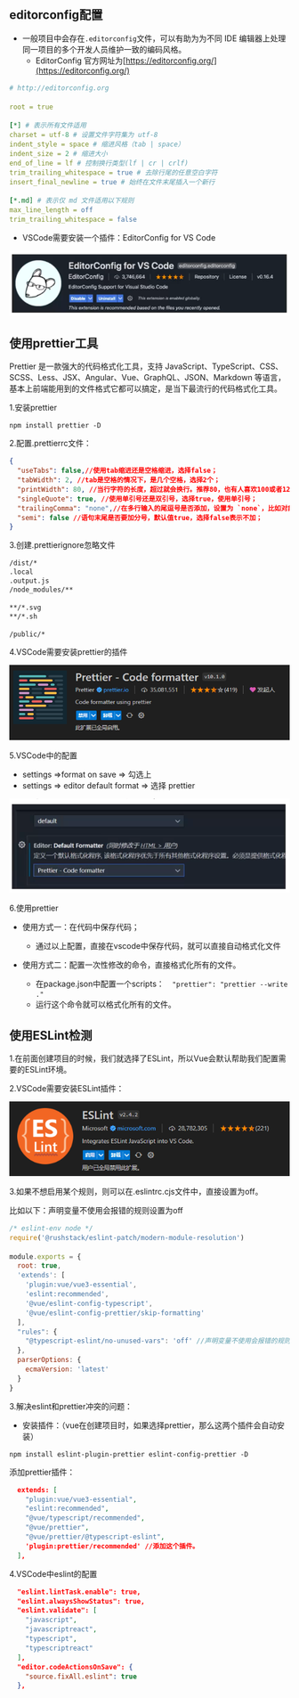 ## 

## editorconfig配置

- 一般项目中会存在`.editorconfig`文件，可以有助为为不同 IDE 编辑器上处理同一项目的多个开发人员维护一致的编码风格。
  - EditorConfig 官方网址为[https://editorconfig.org/](https://editorconfig.org/)

```yaml
# http://editorconfig.org

root = true

[*] # 表示所有文件适用
charset = utf-8 # 设置文件字符集为 utf-8
indent_style = space # 缩进风格（tab | space）
indent_size = 2 # 缩进大小
end_of_line = lf # 控制换行类型(lf | cr | crlf)
trim_trailing_whitespace = true # 去除行尾的任意空白字符
insert_final_newline = true # 始终在文件末尾插入一个新行

[*.md] # 表示仅 md 文件适用以下规则
max_line_length = off
trim_trailing_whitespace = false
```

- VSCode需要安装一个插件：EditorConfig for VS Code

![image-20230811185729214](image/%E9%A1%B9%E7%9B%AE%E6%90%AD%E5%BB%BA%E5%92%8C%E6%8E%A5%E5%8F%A3%E6%96%87%E6%A1%A3/image-20230811185729214.png)



## 使用prettier工具

Prettier 是一款强大的代码格式化工具，支持 JavaScript、TypeScript、CSS、SCSS、Less、JSX、Angular、Vue、GraphQL、JSON、Markdown 等语言，基本上前端能用到的文件格式它都可以搞定，是当下最流行的代码格式化工具。

1.安装prettier

```shell
npm install prettier -D
```

2.配置.prettierrc文件：

```json
{
  "useTabs": false,//使用tab缩进还是空格缩进，选择false；
  "tabWidth": 2, //tab是空格的情况下，是几个空格，选择2个；
  "printWidth": 80, //当行字符的长度，超过就会换行。推荐80，也有人喜欢100或者120；
  "singleQuote": true, //使用单引号还是双引号，选择true，使用单引号；
  "trailingComma": "none",//在多行输入的尾逗号是否添加，设置为 `none`，比如对象类型的最后一个属性后面是否加一个，；
  "semi": false //语句末尾是否要加分号，默认值true，选择false表示不加；
}
```

3.创建.prettierignore忽略文件

```
/dist/*
.local
.output.js
/node_modules/**

**/*.svg
**/*.sh

/public/*
```

4.VSCode需要安装prettier的插件

![image-20230811190903700](image/%E9%A1%B9%E7%9B%AE%E6%90%AD%E5%BB%BA%E5%92%8C%E6%8E%A5%E5%8F%A3%E6%96%87%E6%A1%A3/image-20230811190903700.png)

5.VSCode中的配置

- settings =>format on save => 勾选上
- settings => editor default format => 选择 prettier

![image-20230811191003850](image/%E9%A1%B9%E7%9B%AE%E6%90%AD%E5%BB%BA%E5%92%8C%E6%8E%A5%E5%8F%A3%E6%96%87%E6%A1%A3/image-20230811191003850.png)

6.使用prettier

* 使用方式一：在代码中保存代码；
  - 通过以上配置，直接在vscode中保存代码，就可以直接自动格式化文件

* 使用方式二：配置一次性修改的命令，直接格式化所有的文件。
  * 在package.json中配置一个scripts：`  "prettier": "prettier --write ."`
  * 运行这个命令就可以格式化所有的文件。  

##  使用ESLint检测

1.在前面创建项目的时候，我们就选择了ESLint，所以Vue会默认帮助我们配置需要的ESLint环境。

2.VSCode需要安装ESLint插件：

![image-20230811192523491](image/%E9%A1%B9%E7%9B%AE%E6%90%AD%E5%BB%BA%E5%92%8C%E6%8E%A5%E5%8F%A3%E6%96%87%E6%A1%A3/image-20230811192523491.png)

3.如果不想启用某个规则，则可以在.eslintrc.cjs文件中，直接设置为off。

比如以下：声明变量不使用会报错的规则设置为off

```js
/* eslint-env node */
require('@rushstack/eslint-patch/modern-module-resolution')

module.exports = {
  root: true,
  'extends': [
    'plugin:vue/vue3-essential',
    'eslint:recommended',
    '@vue/eslint-config-typescript',
    '@vue/eslint-config-prettier/skip-formatting'
  ],
  "rules": {
    "@typescript-eslint/no-unused-vars": 'off' //声明变量不使用会报错的规则设置为off
  },
  parserOptions: {
    ecmaVersion: 'latest'
  }
}

```



3.解决eslint和prettier冲突的问题：

- 安装插件：（vue在创建项目时，如果选择prettier，那么这两个插件会自动安装）

```shell
npm install eslint-plugin-prettier eslint-config-prettier -D
```

添加prettier插件：

```json
  extends: [
    "plugin:vue/vue3-essential",
    "eslint:recommended",
    "@vue/typescript/recommended",
    "@vue/prettier",
    "@vue/prettier/@typescript-eslint",
    'plugin:prettier/recommended' //添加这个插件。
  ],
```

4.VSCode中eslint的配置

```json
  "eslint.lintTask.enable": true,
  "eslint.alwaysShowStatus": true,
  "eslint.validate": [
    "javascript",
    "javascriptreact",
    "typescript",
    "typescriptreact"
  ],
  "editor.codeActionsOnSave": {
    "source.fixAll.eslint": true
  },
```

